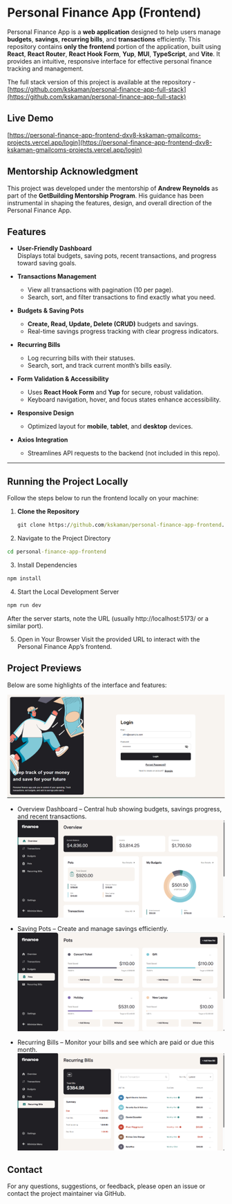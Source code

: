 # Personal Finance App (Frontend)

Personal Finance App is a **web application** designed to help users manage **budgets**, **savings**, **recurring bills**, and **transactions** efficiently. This repository contains **only the frontend** portion of the application, built using **React**, **React Router**, **React Hook Form**, **Yup**, **MUI**, **TypeScript**, and **Vite**. It provides an intuitive, responsive interface for effective personal finance tracking and management.

The full stack version of this project is available at the repository - [https://github.com/kskaman/personal-finance-app-full-stack](https://github.com/kskaman/personal-finance-app-full-stack)

## Live Demo

[https://personal-finance-app-frontend-dxv8-kskaman-gmailcoms-projects.vercel.app/login](https://personal-finance-app-frontend-dxv8-kskaman-gmailcoms-projects.vercel.app/login)

## Mentorship Acknowledgment

This project was developed under the mentorship of **Andrew Reynolds** as part of the **GetBuilding Mentorship Program**. His guidance has been instrumental in shaping the features, design, and overall direction of the Personal Finance App.

## Features

- **User-Friendly Dashboard**  
  Displays total budgets, saving pots, recent transactions, and progress toward saving goals.

- **Transactions Management**

  - View all transactions with pagination (10 per page).
  - Search, sort, and filter transactions to find exactly what you need.

- **Budgets & Saving Pots**

  - **Create, Read, Update, Delete (CRUD)** budgets and savings.
  - Real-time savings progress tracking with clear progress indicators.

- **Recurring Bills**

  - Log recurring bills with their statuses.
  - Search, sort, and track current month’s bills easily.

- **Form Validation & Accessibility**

  - Uses **React Hook Form** and **Yup** for secure, robust validation.
  - Keyboard navigation, hover, and focus states enhance accessibility.

- **Responsive Design**

  - Optimized layout for **mobile**, **tablet**, and **desktop** devices.

- **Axios Integration**
  - Streamlines API requests to the backend (not included in this repo).

---

## Running the Project Locally

Follow the steps below to run the frontend locally on your machine:

1. **Clone the Repository**

   ```cmd
   git clone https://github.com/kskaman/personal-finance-app-frontend.git
   ```

2. Navigate to the Project Directory

```cmd
cd personal-finance-app-frontend
```

3. Install Dependencies

```cmd
npm install
```

4. Start the Local Development Server

```cmd
npm run dev
```

After the server starts, note the URL (usually http://localhost:5173/ or a similar port).

5. Open in Your Browser
   Visit the provided URL to interact with the Personal Finance App’s frontend.

## Project Previews

Below are some highlights of the interface and features:

![](./previewImages/login.png)

- Overview Dashboard – Central hub showing budgets, savings progress, and recent transactions.
  ![](./previewImages/overview.png)

- Saving Pots – Create and manage savings efficiently.
  ![](./previewImages/pots.png)

- Recurring Bills – Monitor your bills and see which are paid or due this month.
  ![](./previewImages/bills.png)

## Contact

For any questions, suggestions, or feedback, please open an issue or contact the project maintainer via GitHub.
